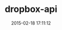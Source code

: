 ---
layout: post
title:  "dropbox-api"
repo:   "futuresimple/dropbox-api"
date:   2015-02-18 17:11:12
gemurl: http://github.com/futuresimple/dropbox-api
---